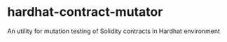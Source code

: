# hardhat-contract-mutator
An utility for mutation testing of Solidity contracts in Hardhat environment
